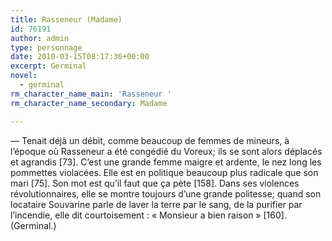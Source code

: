 ```yaml
---
title: Rasseneur (Madame)
id: 76191
author: admin
type: personnage
date: 2010-03-15T08:17:36+00:00
excerpt: Germinal
novel:
  - germinal
rm_character_name_main: 'Rasseneur '
rm_character_name_secondary: Madame

---
```

— Tenait déjà un débit, comme beaucoup de femmes de mineurs, à l&rsquo;époque où Rasseneur a été congédié du Voreux; ils se sont alors déplacés et agrandis [73]. C&rsquo;est une grande femme maigre et ardente, le nez long les pommettes violacées. Elle est en politique beaucoup plus radicale que son mari [75]. Son mot est qu&rsquo;il faut que ça pète [158]. Dans ses violences révolutionnaires, elle se montre toujours d&rsquo;une grande politesse; quand son locataire Souvarine parle de laver la terre par le sang, de la purifier par l&rsquo;incendie, elle dit courtoisement : « Monsieur a bien raison » [160]. (Germinal.)